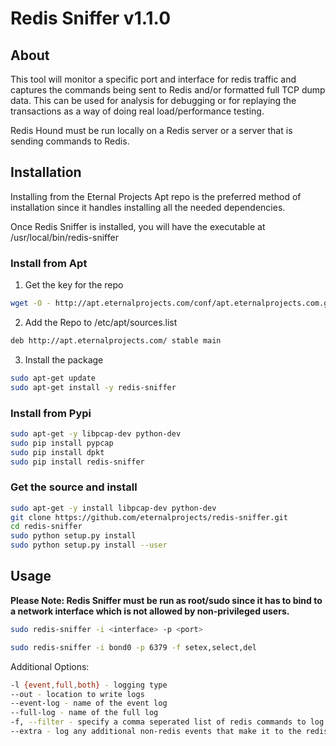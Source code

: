 # Redis Sniffer v1.1.0

## About

This tool will monitor a specific port and interface for redis traffic and captures the commands being sent to Redis and/or formatted full TCP dump data.  This can be used for analysis for debugging or for replaying the transactions as a way of doing real load/performance testing.

Redis Hound must be run locally on a Redis server or a server that is sending commands to Redis.

## Installation
Installing from the Eternal Projects Apt repo is the preferred method of installation since it handles installing all the needed dependencies.

Once Redis Sniffer is installed, you will have the executable at /usr/local/bin/redis-sniffer

### Install from Apt
1. Get the key for the repo
```bash
wget -O - http://apt.eternalprojects.com/conf/apt.eternalprojects.com.gpg.key|apt-key add -
```
2. Add the Repo to /etc/apt/sources.list
```bash
deb http://apt.eternalprojects.com/ stable main
```
3. Install the package
```bash
sudo apt-get update
sudo apt-get install -y redis-sniffer
```

### Install from Pypi
```bash
sudo apt-get -y libpcap-dev python-dev
sudo pip install pypcap
sudo pip install dpkt
sudo pip install redis-sniffer
```

### Get the source and install

```bash
sudo apt-get -y install libpcap-dev python-dev
git clone https://github.com/eternalprojects/redis-sniffer.git
cd redis-sniffer
sudo python setup.py install
sudo python setup.py install --user
```


## Usage

**Please Note: Redis Sniffer must be run as root/sudo since it has to bind to a network interface which is not allowed by non-privileged users.**
```bash
sudo redis-sniffer -i <interface> -p <port>

sudo redis-sniffer -i bond0 -p 6379 -f setex,select,del
```
Additional Options:
```bash
-l {event,full,both} - logging type
--out - location to write logs
--event-log - name of the event log
--full-log - name of the full log
-f, --filter - specify a comma seperated list of redis commands to log
--extra - log any additional non-redis events that make it to the redis server
```
